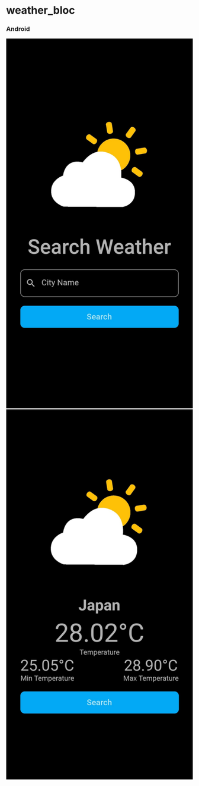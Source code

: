 # weather_bloc



### Android
![](https://github.com/chirag-goel360/WeatherApp_BLOC/blob/main/android1.jpg)
![](https://github.com/chirag-goel360/WeatherApp_BLOC/blob/main/android2.jpg)
